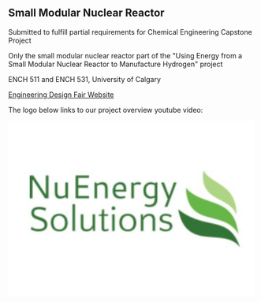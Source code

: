 ## Small Modular Nuclear Reactor

Submitted to fulfill partial requirements for Chemical Engineering Capstone Project

Only the small modular nuclear reactor part of the "Using Energy from a Small Modular Nuclear Reactor to Manufacture Hydrogen" project

ENCH 511 and ENCH 531, University of Calgary  

<a href="https://engineeringdesignfair.ucalgary.ca/chemical/using-energy-from-a-small-modular-reactor-to-manufacture-hydrogen/" target="_top">Engineering Design Fair Website</a>

The logo below links to our project overview youtube video:

<a href="https://www.youtube.com/watch?v=DrP79NUEitk">
<img src="images/NuEnergySolutionsLogoClean.JPG" width="500">
</a>